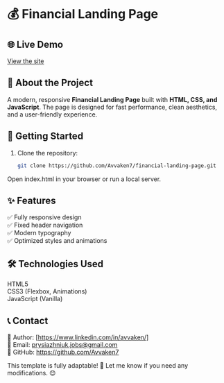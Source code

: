 # 💰 Financial Landing Page

## 🌐 Live Demo
[View the site](https://financial-landing-page-navy.vercel.app/)

## 📖 About the Project
A modern, responsive **Financial Landing Page** built with **HTML, CSS, and JavaScript**. The page is designed for fast performance, clean aesthetics, and a user-friendly experience.



## 🚀 Getting Started

1. Clone the repository:
   ```sh
   git clone https://github.com/Avvaken7/financial-landing-page.git
Open index.html in your browser or run a local server.
## ✨ Features
✅ Fully responsive design \
✅ Fixed header navigation \
✅ Modern typography \
✅ Optimized styles and animations 

## 🛠 Technologies Used
HTML5 \
CSS3 (Flexbox, Animations) \
JavaScript (Vanilla)
## 📞 Contact
🔹 Author: [https://www.linkedin.com/in/avvaken/] \
🔹 Email: prysiazhniuk.jobs@gmail.com \
🔹 GitHub: https://github.com/Avvaken7


This template is fully adaptable! 🚀 Let me know if you need any modifications. 😊

